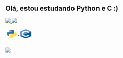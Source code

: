 ## Olá, estou estudando Python e C :)

 <div>
  <a href="https://github.com/emciv02">
  <img height="180em" src="https://github-readme-stats.vercel.app/api?username=emciv02&show_icons=true&theme=dracula&include_all_commits=true&count_private=true"/>
  <img height="150em" src="https://github-readme-stats.vercel.app/api/top-langs/?username=emciv02&layout=compact&langs_count=7&theme=dracula"/>
</div>
<div style="display: inline_block"><br>
  <img align="center" alt="vic-Python" height="30" width="40" src="https://raw.githubusercontent.com/devicons/devicon/master/icons/python/python-original.svg">
  <img align="center" alt="vic-Csharp" height="30" width="40" src="https://raw.githubusercontent.com/devicons/devicon/master/icons/c/c-original.svg">
 
</div>
  
  ##
 
<div> 
  <a href="https://www.linkedin.com/in/victoria-medeiros-2a7b42185/" target="_blank"><img src="https://img.shields.io/badge/-LinkedIn-%230077B5?style=for-the-badge&logo=linkedin&logoColor=white" target="_blank"></a> 

 </div>
